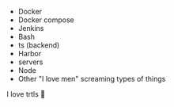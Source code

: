 - Docker
- Docker compose
- Jenkins
- Bash
- ts (backend)
- Harbor
- servers
- Node
- Other "I love men" screaming types of things

I love trtls 🐢 
